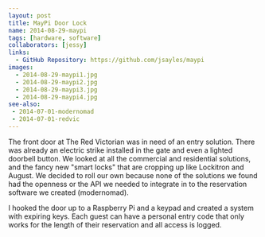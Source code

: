 ```yaml
---
layout: post
title: MayPi Door Lock
name: 2014-08-29-maypi
tags: [hardware, software]
collaborators: [jessy]
links:
  - GitHub Repository: https://github.com/jsayles/maypi
images:
  - 2014-08-29-maypi1.jpg
  - 2014-08-29-maypi2.jpg
  - 2014-08-29-maypi3.jpg
  - 2014-08-29-maypi4.jpg
see-also:
 - 2014-07-01-modernomad
 - 2014-07-01-redvic
---
```

The front door at The Red Victorian was in need of an entry solution. There was already an electric strike installed in the gate and even a lighted doorbell button.  We looked at all the commercial and residential solutions, and the fancy new "smart locks" that are cropping up like Lockitron and August.  We decided to roll our own because none of the solutions we found had the openness or the API we needed to integrate in to the reservation software we created (modernomad).

I hooked the door up to a Raspberry Pi and a keypad and created a system with expiring keys.  Each guest can have a personal entry code that only works for the length of their reservation and all access is logged.
